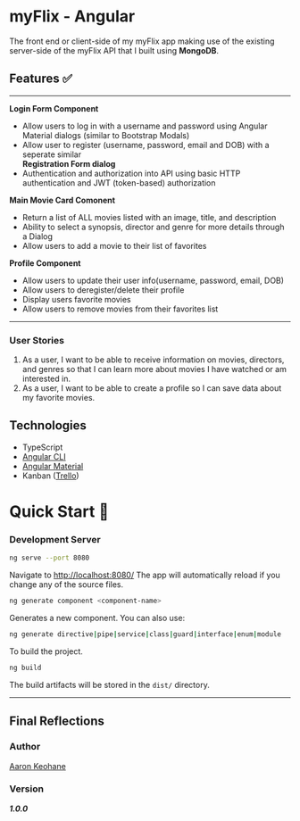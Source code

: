 # myFlix - Angular

The front end or client-side of my myFlix app making use of the existing server-side of the myFlix API that I built using **MongoDB**.

## Features ✅

---

**Login Form Component**

- Allow users to log in with a username and password using Angular Material dialogs (similar to Bootstrap Modals)
- Allow user to register (username, password, email and DOB) with a seperate similar \
  **Registration Form dialog**
- Authentication and authorization into API using basic HTTP authentication and JWT (token-based) authorization

**Main Movie Card Comonent**

- Return a list of ALL movies listed with an image, title, and description
- Ability to select a synopsis, director and genre for more details through a Dialog
- Allow users to add a movie to their list of favorites

**Profile Component**

- Allow users to update their user info(username, password, email, DOB)
- Allow users to deregister/delete their profile
- Display users favorite movies
- Allow users to remove movies from their favorites list

---

### User Stories

1. As a user, I want to be able to receive information on movies, directors, and genres so that I can learn more about movies I have watched or am interested in.
2. As a user, I want to be able to create a profile so I can save data about my favorite movies.

## Technologies

- TypeScript
- [Angular CLI](https://github.com/angular/angular-cli)
- [Angular Material](https://material.angular.io/)
- Kanban ([Trello](https://trello.com/))

# Quick Start 🚀

### Development Server

```bash
ng serve --port 8080
```

Navigate to [http://localhost:8080/](http://localhost:8080/) The app will automatically reload if you change any of the source files.

```bash
ng generate component <component-name>
```

Generates a new component. You can also use:

```bash
ng generate directive|pipe|service|class|guard|interface|enum|module
```

To build the project.

```bash
ng build
```

The build artifacts will be stored in the `dist/` directory.

---

## Final Reflections

<!-- I cant remember much about this other than having a difficult time understanding the point of endpoints but everything seemed to click after I started using Postmans because i could see the tanghible results of what the endpoints and HTTP requests meant -->

### Author

[Aaron Keohane](https://aakeohane.github.io/Portfolio-Website/index.html)

### Version

**_1.0.0_**
